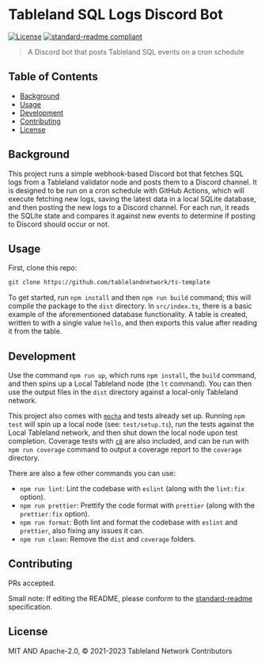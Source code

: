 # Tableland SQL Logs Discord Bot

[![License](https://img.shields.io/github/license/tablelandnetwork/js-template.svg)](./LICENSE)
[![standard-readme compliant](https://img.shields.io/badge/standard--readme-OK-green.svg)](https://github.com/RichardLitt/standard-readme)

> A Discord bot that posts Tableland SQL events on a cron schedule

## Table of Contents

- [Background](#background)
- [Usage](#usage)
- [Development](#development)
- [Contributing](#contributing)
- [License](#license)

## Background

This project runs a simple webhook-based Discord bot that fetches SQL logs from a Tableland validator node and posts them to a Discord channel. It is designed to be run on a cron schedule with GitHub Actions, which will execute fetching new logs, saving the latest data in a local SQLite database, and then posting the new logs to a Discord channel. For each run, it reads the SQLite state and compares it against new events to determine if posting to Discord should occur or not.

## Usage

First, clone this repo:

```sh
git clone https://github.com/tablelandnetwork/ts-template
```

To get started, run `npm install` and then `npm run build` command; this will compile the package to the `dist` directory. In `src/index.ts`, there is a basic example of the aforementioned database functionality. A table is created, written to with a single value `hello`, and then exports this value after reading it from the table.

## Development

Use the command `npm run up`, which runs `npm install`, the `build` command, and then spins up a Local Tableland node (the `lt` command). You can then use the output files in the `dist` directory against a local-only Tableland network.

This project also comes with [`mocha`](https://mochajs.org/) and tests already set up. Running `npm test` will spin up a local node (see: `test/setup.ts`), run the tests against the Local Tableland network, and then shut down the local node upon test completion. Coverage tests with [`c8`](https://github.com/bcoe/c8) are also included, and can be run with `npm run coverage` command to output a coverage report to the `coverage` directory.

There are also a few other commands you can use:

- `npm run lint`: Lint the codebase with `eslint` (along with the `lint:fix` option).
- `npm run prettier`: Prettify the code format with `prettier` (along with the `prettier:fix` option).
- `npm run format`: Both lint and format the codebase with `eslint` and `prettier`, also fixing any issues it can.
- `npm run clean`: Remove the `dist` and `coverage` folders.

## Contributing

PRs accepted.

Small note: If editing the README, please conform to the
[standard-readme](https://github.com/RichardLitt/standard-readme) specification.

## License

MIT AND Apache-2.0, © 2021-2023 Tableland Network Contributors
